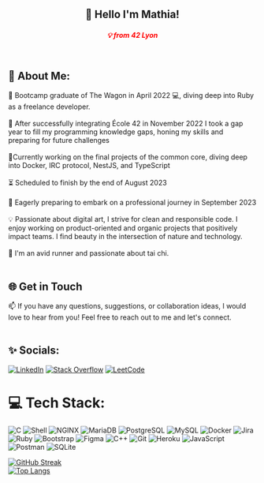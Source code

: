 ## <p style="text-align: center;">👋 Hello I'm Mathia! 
<p style="text-align: center;"><em><strong><span style="color:#ff0000;">💡 from 42 Lyon</span></strong></em></p><br>

## 🌟 About Me:<br>
 
🚀 Bootcamp graduate of The Wagon in April 2022 💻, diving deep into Ruby as a freelance developer.<br><br>
🌟 After successfully integrating École 42 in November 2022 I took a gap year to fill my programming knowledge gaps, honing my skills and preparing for future challenges<br><br>
🔭Currently working on the final projects of the common core, diving deep into Docker, IRC protocol, NestJS, and TypeScript<br><br>
⏳ Scheduled to finish by the end of August 2023<br><br>
💼 Eagerly preparing to embark on a professional journey in September 2023<br><br>
💡 Passionate about digital art, I strive for clean and responsible code. I enjoy working on product-oriented and organic projects that positively impact teams. I find beauty in the intersection of nature and technology.<br><br>
💪 I'm an avid runner and passionate about tai chi. <br><br>

## 🌐 Get in Touch<br>
📫 If you have any questions, suggestions, or collaboration ideas, I would love to hear from you! Feel free to reach out to me and let's connect.<br><br>

## ✨ Socials:
[![LinkedIn](https://img.shields.io/badge/LinkedIn-%230077B5.svg?logo=linkedin&logoColor=white)](https://linkedin.com/in/mathiapagani) [![Stack Overflow](https://img.shields.io/badge/-Stackoverflow-FE7A16?logo=stack-overflow&logoColor=white)](https://stackoverflow.com/users/20221734/bl000m) [![LeetCode](https://img.shields.io/badge/LeetCode-*-green)](https://www.leetcode.com/mpagani/) 

# 💻 Tech Stack:
![C](https://img.shields.io/static/v1?style=for-the-badge&message=C&color=222222&logo=C&logoColor=A8B9CC&label=) ![Shell](https://img.shields.io/static/v1?style=for-the-badge&message=Shell&color=222222&logo=Shell&logoColor=FFD500&label=) ![NGINX](https://img.shields.io/static/v1?style=for-the-badge&message=NGINX&color=009639&logo=NGINX&logoColor=FFFFFF&label=) ![MariaDB](https://img.shields.io/static/v1?style=for-the-badge&message=MariaDB&color=003545&logo=MariaDB&logoColor=FFFFFF&label=) ![PostgreSQL](https://img.shields.io/static/v1?style=for-the-badge&message=PostgreSQL&color=4169E1&logo=PostgreSQL&logoColor=FFFFFF&label=) ![MySQL](https://img.shields.io/static/v1?style=for-the-badge&message=MySQL&color=4479A1&logo=MySQL&logoColor=FFFFFF&label=) ![Docker](https://img.shields.io/static/v1?style=for-the-badge&message=Docker&color=2496ED&logo=Docker&logoColor=FFFFFF&label=) ![Jira](https://img.shields.io/static/v1?style=for-the-badge&message=Jira&color=0052CC&logo=Jira&logoColor=FFFFFF&label=) ![Ruby](https://img.shields.io/static/v1?style=for-the-badge&message=Ruby&color=CC342D&logo=Ruby&logoColor=FFFFFF&label=) ![Bootstrap](https://img.shields.io/static/v1?style=for-the-badge&message=Bootstrap&color=7952B3&logo=Bootstrap&logoColor=FFFFFF&label=) ![Figma](https://img.shields.io/static/v1?style=for-the-badge&message=Figma&color=F24E1E&logo=Figma&logoColor=FFFFFF&label=) ![C++](https://img.shields.io/static/v1?style=for-the-badge&message=C%2B%2B&color=00599C&logo=C%2B%2B&logoColor=FFFFFF&label=) ![Git](https://img.shields.io/static/v1?style=for-the-badge&message=Git&color=F05032&logo=Git&logoColor=FFFFFF&label=) ![Heroku](https://img.shields.io/static/v1?style=for-the-badge&message=Heroku&color=430098&logo=Heroku&logoColor=FFFFFF&label=) ![JavaScript](https://img.shields.io/static/v1?style=for-the-badge&message=JavaScript&color=222222&logo=JavaScript&logoColor=F7DF1E&label=) ![Postman](https://img.shields.io/static/v1?style=for-the-badge&message=Postman&color=FF6C37&logo=Postman&logoColor=FFFFFF&label=) ![SQLite](https://img.shields.io/static/v1?style=for-the-badge&message=SQLite&color=003B57&logo=SQLite&logoColor=FFFFFF&label=)

[![GitHub Streak](http://github-readme-streak-stats.herokuapp.com?user=bl000m&theme=dark&background=000000)](https://git.io/streak-stats)
<br>[![Top Langs](https://github-readme-stats.vercel.app/api/top-langs/?username=bl000m&layout=compact&theme=vision-friendly-dark)](https://github.com/anuraghazra/github-readme-stats) 
